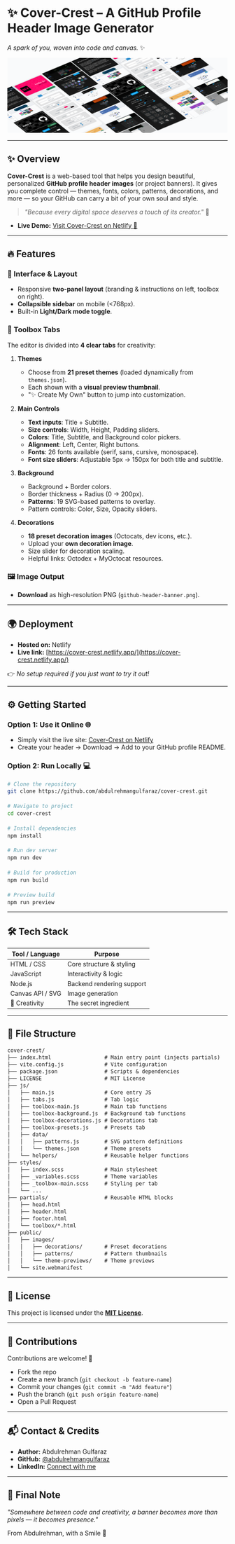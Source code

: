 # ✨ Cover-Crest – A GitHub Profile Header Image Generator

*A spark of you, woven into code and canvas.* ✨

![Cover-Crest Screenshots](./screenshots/ss.png)

---



## ✨ Overview

**Cover-Crest** is a web-based tool that helps you design beautiful, personalized **GitHub profile header images** (or project banners).
It gives you complete control — themes, fonts, colors, patterns, decorations, and more — so your GitHub can carry a bit of your own soul and style.

> *"Because every digital space deserves a touch of its creator."* 🌿

* **Live Demo:** [Visit Cover-Crest on Netlify 🚀](https://cover-crest.netlify.app/)

---

## 🔥 Features

### 🎨 Interface & Layout

* Responsive **two-panel layout** (branding & instructions on left, toolbox on right).
* **Collapsible sidebar** on mobile (<768px).
* Built-in **Light/Dark mode toggle**.

### 🧩 Toolbox Tabs

The editor is divided into **4 clear tabs** for creativity:

1. **Themes**

   * Choose from **21 preset themes** (loaded dynamically from `themes.json`).
   * Each shown with a **visual preview thumbnail**.
   * "✨ Create My Own" button to jump into customization.

2. **Main Controls**

   * **Text inputs**: Title + Subtitle.
   * **Size controls**: Width, Height, Padding sliders.
   * **Colors**: Title, Subtitle, and Background color pickers.
   * **Alignment**: Left, Center, Right buttons.
   * **Fonts**: 26 fonts available (serif, sans, cursive, monospace).
   * **Font size sliders**: Adjustable 5px → 150px for both title and subtitle.

3. **Background**

   * Background + Border colors.
   * Border thickness + Radius (0 → 200px).
   * **Patterns**: 19 SVG-based patterns to overlay.
   * Pattern controls: Color, Size, Opacity sliders.

4. **Decorations**

   * **18 preset decoration images** (Octocats, dev icons, etc.).
   * Upload your **own decoration image**.
   * Size slider for decoration scaling.
   * Helpful links: Octodex + MyOctocat resources.

### 🖼 Image Output

* **Download** as high-resolution PNG (`github-header-banner.png`).

---

## 🌍 Deployment

* **Hosted on:** Netlify
* **Live link:** [https://cover-crest.netlify.app/](https://cover-crest.netlify.app/)

👉 *No setup required if you just want to try it out!*

---

## ⚙️ Getting Started

### Option 1: Use it Online 🌐

* Simply visit the live site: [Cover-Crest on Netlify](https://cover-crest.netlify.app/)
* Create your header → Download → Add to your GitHub profile README.

### Option 2: Run Locally 💻

```bash
# Clone the repository
git clone https://github.com/abdulrehmangulfaraz/cover-crest.git

# Navigate to project
cd cover-crest

# Install dependencies
npm install

# Run dev server
npm run dev

# Build for production
npm run build

# Preview build
npm run preview
```

---

## 🛠 Tech Stack

| Tool / Language  | Purpose                   |
| ---------------- | ------------------------- |
| HTML / CSS       | Core structure & styling  |
| JavaScript       | Interactivity & logic     |
| Node.js          | Backend rendering support |
| Canvas API / SVG | Image generation          |
| 💖 Creativity    | The secret ingredient     |

---

## 📂 File Structure

```plaintext
cover-crest/
├── index.html                 # Main entry point (injects partials)
├── vite.config.js             # Vite configuration
├── package.json               # Scripts & dependencies
├── LICENSE                    # MIT License
├── js/
│   ├── main.js                # Core entry JS
│   ├── tabs.js                # Tab logic
│   ├── toolbox-main.js        # Main tab functions
│   ├── toolbox-background.js  # Background tab functions
│   ├── toolbox-decorations.js # Decorations tab
│   ├── toolbox-presets.js     # Presets tab
│   ├── data/
│   │   ├── patterns.js        # SVG pattern definitions
│   │   └── themes.json        # Theme presets
│   └── helpers/               # Reusable helper functions
├── styles/
│   ├── index.scss             # Main stylesheet
│   ├── _variables.scss        # Theme variables
│   ├── _toolbox-main.scss     # Styling per tab
│   └── ...
├── partials/                  # Reusable HTML blocks
│   ├── head.html
│   ├── header.html
│   ├── footer.html
│   └── toolbox/*.html
├── public/
│   ├── images/
│   │   ├── decorations/       # Preset decorations
│   │   ├── patterns/          # Pattern thumbnails
│   │   └── theme-previews/    # Theme previews
│   └── site.webmanifest
```

---


## 📖 License

This project is licensed under the **[MIT License](LICENSE)**.

---

## 🤝 Contributions

Contributions are welcome! 🌟

* Fork the repo
* Create a new branch (`git checkout -b feature-name`)
* Commit your changes (`git commit -m "Add feature"`)
* Push the branch (`git push origin feature-name`)
* Open a Pull Request

---

## 📬 Contact & Credits

* **Author:** Abdulrehman Gulfaraz
* **GitHub:** [@abdulrehmangulfaraz](https://github.com/abdulrehmangulfaraz)
* **LinkedIn:** [Connect with me](https://www.linkedin.com/in/abdulrehman-gulfaraz/)

---

## 🖤 Final Note

*"Somewhere between code and creativity, a banner becomes more than pixels — it becomes presence."*

From Abdulrehman, with a Smile 🤍


